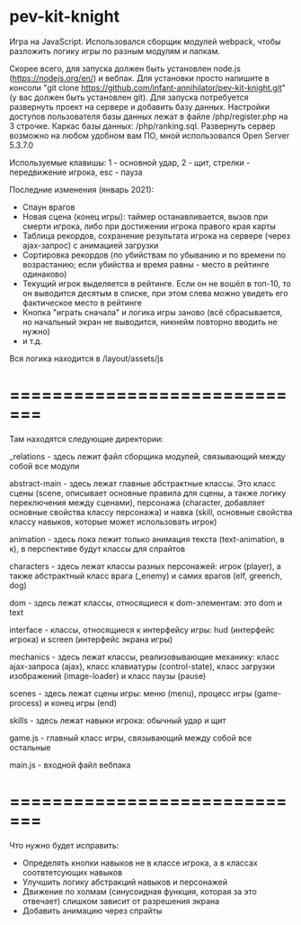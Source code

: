 # pev-kit-knight
Игра на JavaScript. 
Использовался сборщик модулей webpack, чтобы разложить логику игры по разным модулям и папкам.

Скорее всего, для запуска должен быть установлен node.js (https://nodejs.org/en/) и вебпак. 
Для установки просто напишите в консоли "git clone https://github.com/infant-annihilator/pev-kit-knight.git" (у вас должен быть установлен git).
Для запуска потребуется развернуть проект на сервере и добавить базу данных. Настройки доступов пользователя базы данных лежат в файле /php/register.php на 3 строчке.
Каркас базы данных: /php/ranking.sql.
Развернуть сервер возможно на любом удобном вам ПО, мной использовался Open Server 5.3.7.0

Используемые клавишы: 1 - основной удар, 2 - щит, стрелки - передвижение игрока, esc - пауза

Последние изменения (январь 2021):
- Спаун врагов
- Новая сцена (конец игры): таймер останавливается, вызов при смерти игрока, либо при достижении игрока правого края карты
- Таблица рекордов, сохранение результата игрока на сервере (через ajax-запрос) с анимацией загрузки
- Сортировка рекордов (по убийствам по убыванию и по времени по возрастанию; если убийства и время равны - место в рейтинге одинаково)
- Текущий игрок выделяется в рейтинге. Если он не вошёл в топ-10, то он выводится десятым в списке, при этом слева можно увидеть его фактическое место в рейтинге
- Кнопка "играть сначала" и логика игры заново (всё сбрасывается, но начальный экран не выводится, никнейм повторно вводить не нужно)
- и т.д.

Вся логика находится в /layout/assets/js

=============================
=============================

Там находятся следующие директории:


_relations - здесь лежит файл сборщика модулей, связывающий между собой все модули

abstract-main - здесь лежат главные абстрактные классы. Это класс сцены (scene, описывает основные правила для сцены, а также логику переключения между сценами), персонажа (character, добавляет основные свойства классу персонажа) и навка (skill, основные свойства классу навыков, которые может использовать игрок)

animation - здесь пока лежит только анимация текста (text-animation, в к), в перспективе будут классы для спрайтов

characters - здесь лежат классы разных персонажей: игрок (player), а также абстрактный класс врага (_enemy) и самих врагов (elf, greench, dog)

dom - здесь лежат классы, относящиеся к dom-элементам: это dom и text

interface - классы, относящиеся к интерфейсу игры: hud (интерфейс игрока) и screen (интерфейс экрана игры)

mechanics - здесь лежат классы, реализовывающие механику: класс ajax-запроса (ajax), класс клавиатуры (control-state), класс загрузки изображений (image-loader) и класс паузы (pause)

scenes - здесь лежат сцены игры: меню (menu), процесс игры (game-process) и конец игры (end)

skills - здесь лежат навыки игрока: обычный удар и щит

game.js - главный класс игры, связывающий между собой все остальные

main.js - входной файл вебпака

=============================
=============================

Что нужно будет исправить:
- Определять кнопки навыков не в классе игрока, а в классах соотвтетсующих навыков 
- Улучшить логику абстракций навыков и персонажей
- Движение по холмам (синусоидная функция, которая за это отвечает) слишком зависит от разрешения экрана
- Добавить анимацию через спрайты
